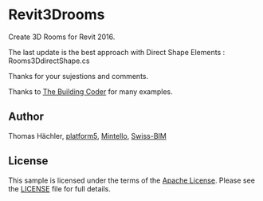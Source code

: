 # Revit3Drooms
Create 3D Rooms for Revit 2016.

The last update is the best approach with Direct Shape Elements : Rooms3DdirectShape.cs

Thanks for your sujestions and comments.

Thanks to [The Building Coder](http://thebuildingcoder.typepad.com) for many examples.

## Author

Thomas Hächler,
[platform5](http://platform5rd.com),
[Mintello](http://mintello.com),
[Swiss-BIM](http://swiss-bim.com)

## License

This sample is licensed under the terms of the [Apache License](http://www.apache.org/licenses).
Please see the [LICENSE](LICENSE) file for full details.
